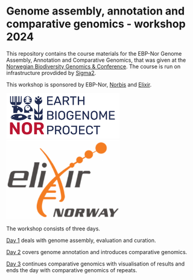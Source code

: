 # Genome assembly, annotation and comparative genomics - workshop 2024

This repository contains the course materials for the EBP-Nor Genome Assembly, Annotation and Comparative Genomics, that was given at the [Norwegian Biodiversity Genomics & Conference](https://www.ebpnor.org/english/events/norwegian-biodiversity-and-genomics-conference-202.html). The course is run on infrastructure provdided by [Sigma2](https://www.sigma2.no/).


This workshop is sponsored by EBP-Nor, [Norbis](https://norbis.w.uib.no/) and [Elixir](https://elixir.no/).

<img src="day3_comparative_genomics/EBP_Nor-orig.png" alt="EBP_Nor logo" width="300"/> <img src="data/Elixir.no.logo.pdf" alt="Elixir.no logo" width="300"/> 


The workshop consists of three days. 

[Day 1](day1_genome_assembly/README.md) deals with genome assembly, evaluation and curation. 

[Day 2](day2_genome_annotation/README.md) covers genome annotation and introduces comparative genomics.

[Day 3](day3_comparative_genomics/README.md) continues comparative genomics with visualisation of results and ends the day with comparative genomics of repeats.



